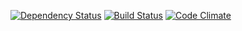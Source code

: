 [![Dependency Status](https://gemnasium.com/badges/github.com/nennes/react-github-repo-list.svg)](https://gemnasium.com/github.com/nennes/react-github-repo-list)
[![Build Status](https://travis-ci.org/nennes/react-github-repo-list.svg?branch=master)](https://travis-ci.org/nennes/react-github-repo-list)
[![Code Climate](https://codeclimate.com/github/nennes/react-github-repo-list/badges/gpa.svg)](https://codeclimate.com/github/nennes/react-github-repo-list)
